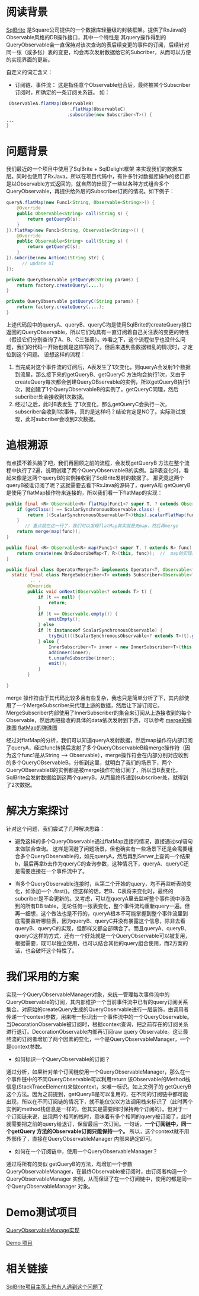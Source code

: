 # 阅读背景
[SqlBrite](https://github.com/square/sqlbrite)  是Square公司提供的一个数据库轻量级的封装框架。提供了RxJava的Observable风格的DB操作接口，其中一个特性是 其query操作得到的QueryObservable会一直保持对该次查询的表后续变更的事件的订阅，后续针对同一张（或多张）表的变更，均会再次发射数据给它的Subcriber，从而可以方便的实现界面的更新。

自定义的词汇含义：
 - 订阅链、事件流： 这是指任意个Observable组合后，最终被某个Subscriber订阅时，所确定的一条订阅关系链。
如：　
```java
 ObservableA.flatMap(ObservableB)
                        .flatMap(ObservableC)
                       .subscribe(new Subscriber<T>() {
...
}
```

# 问题背景
我们最近的一个项目中使用了SqlBrite  + SqlDelight框架 来实现我们的数据库层。同时也使用了RxJava。所以在项目代码中，有许多针对数据库操作的接口都是以Observable方式返回的，就自然的出现了一些以各种方式组合多个QueryObservable，再提供给外层的Subscriber订阅的情况。如下例子：

```java
queryA.flatMap(new Func1<String, Observable<String>>() {
	@Override
	public Observable<String> call(String s) {
		return getQueryB(s);
	}
}).flatMap(new Func1<String, Observable<String>>() {
	@Override
	public Observable<String> call(String s) {
		return getQueryC(s);
	}
}).subcribe(new Action1(String str) {
	  // update UI
});

private QueryObservable getQueryB(String params) {
	return factory.createQuery(....);
}

private QueryObservable getQueryC(String params) {
	return factory.createQuery(....);
}
```
上述代码段中的queryA、queryB、queryC均是使用SqlBrite的createQuery接口返回的QueryObservable，所以它们均具有一直订阅着自己关注表的变更的特性（假设它们分别查询了A、B、C三张表）。咋看之下，这个流程似乎也没什么问题，我们的代码一开始也就是这样写的了。但后来遇到些数据错乱的情况时，才定位到这个问题。
设想这样的流程：
1. 当完成对这个事件流的订阅后，A表发生了1次变化，则queryA会发射1个数据到流里，那么接下来的getQueryB、getQueryC 方法均会执行1次，又由于createQuery每次都会创建QueryOBservable的实例，所以getQueryB执行1次，就创建了1个QueryObservableB的实例了，getQueryC同理，然后subcriber处会接收到1次数据。
2. 经过1之后，此时B表发生 了1次变化，那么getQueryC会执行一次，subscriber会收到1次事件，真的是这样吗？结论肯定是NO了。实际测试发现，此时subcriber会收到2次数据。

# 追根溯源
有点摸不着头脑了吧，我们再回顾之前的流程，会发现getQueryB 方法在整个流程中执行了2遍，说明创建了两个QueryObservableB的实例。当B表变化时，看起来像是这两个queryB的实例接收到了SqlBrite发射的数据了。
那究竟这两个queryB被谁订阅了呢？这就需要去看下RxJava的源码了，queryA和 getQueryB 是使用了flatMap操作符来连接的，所以我们看一下flatMap的实现：
```java
public final <R> Observable<R> flatMap(Func1<? super T, ? extends Observable<? extends R>> func) {
	if (getClass() == ScalarSynchronousObservable.class) {
		return ((ScalarSynchronousObservable<T>)this).scalarFlatMap(func);
	}
       // 重点就在这一行了，我们可以发现flatMap其实就是先map，然后再merge
	return merge(map(func));   
}

public final <R> Observable<R> map(Func1<? super T, ? extends R> func) {
	return create(new OnSubscribeMap<T, R>(this, func));  //  map的实现就是OnSubscribeMap，其实就是包装了一个内部订阅者来订阅上游的Observable，当收到上游的数据时，执行func来转换数据类型，再发射新数据给下游订阅者。
}

public final class OperatorMerge<T> implements Operator<T, Observable<? extends T>> {
  static final class MergeSubscriber<T> extends Subscriber<Observable<? extends T>> {
         .. .
        @Override
        public void onNext(Observable<? extends T> t) {
            if (t == null) {
                return;
            }
            if (t == Observable.empty()) {
                emitEmpty();
            } else
            if (t instanceof ScalarSynchronousObservable) {
                tryEmit(((ScalarSynchronousObservable<? extends T>)t).get());
            } else {
                InnerSubscriber<T> inner = new InnerSubscriber<T>(this, uniqueId++);     // 可以看到这里有个InnerSubscriber
                addInner(inner);
                t.unsafeSubscribe(inner);
                emit();
            }
        }
        
}
```
merge 操作符由于其代码比较多且有些复杂，我也只是简单分析了下，其内部使用了一个MergeSubscriber来代理上游的数据，然后让下游订阅它。
MergeSubscriber内部使用了InnerSubscriber的集合来订阅从上游接收到的每个Observable，然后再把接收的具体的data依次发射到下游，可以参考
[merge的弹珠图](https://raw.githubusercontent.com/wiki/ReactiveX/RxJava/images/rx-operators/merge.oo.png) 
[flatMap的弹珠图](https://raw.githubusercontent.com/wiki/ReactiveX/RxJava/images/rx-operators/flatMap.png)

经过对flatMap的分析，我们可以知道queryA发射数据，然后map操作符内部订阅了queryA，经过func转换后发射了多个QueryObservableB给merge操作符（因为这个func1是从String --> Observable<String>），merge操作符会在内部分别对应收到的多个QueryOBservableB。分析到这里，就明白了我们的场景下，两个QueryOBservableB的实例都是被merge操作符给订阅了，所以当B表变化，SqlBrite会发射数据给到这两个queryB，从而最终传递到subscriber处，就得到了2次数据。

# 解决方案探讨
针对这个问题，我们尝试了几种解决思路：
- 避免这样的多个QueryObservable通过flatMap连接的情况，直接通过sql语句来做联合查询。
这样是回避了问题场景，但也确实有一些场景下还是会需要组合多个QueryObservable的，如先queryA，然后再到Server上查询一个结果b，最后再拿b去作为queryC的查询参数，这种情况下，queryA、queryC还是需要连接在一个事件流中了。

- 当多个QueryObservable连接时，从第二个开始的query，均不再监听表的变化，如添加一个 .first()。但这样的话，若B、C表将来变化时，最终的subcriber是不会更新的。又考虑，可以在queryA里去监听整个事件流中涉及到的所有DB table，无论任何一张表变化，整个事件流均重新query一遍。但再一细想，这个做法也是不行的，queryA根本不可能掌握到整个事件流里到底需要监听哪些表，因为queryB、queryC并没有暴露这个信息，除非去看queryB、queryC的实现，但那样又都全部耦合了。而且queryA、queryB、queryC这样的方式，还有一个好处就是一个QueryObservable可以被复用，根据需要，既可以独立使用，也可以结合其他的query组合使用，而2方案的话，也会破坏这个特性了。

# 我们采用的方案
实现一个QueryObservableManager对象，来统一管理每次事件流中的QueryObservable的订阅，其内部维护一个当前事件流中已有的query订阅关系集合。对原始的createQuery生成的QueryObservable进行一层装饰，由调用者传递一个context参数，用来唯一标识出一个事件流中的一个QueryObservable。当DecorationObservable被订阅时，根据context查询，把之前存在的订阅关系进行退订。DecorationObservable内部再订阅raw query Observable。这让最终流的订阅者增加了两个因素的变化，一个是QueryObservableManager，一个是context参数。

- 如何标识一个QueryObservable的订阅？

通过分析，如果针对单个订阅链使用一个QueryObservableManager，那么在一个事件链中的不同QueryObservable可以利用return 该Observable的Method栈信息(StackTraceElement)来做context，来唯一标识。如上文例子的 getQueryB 这个方法。因为之前提到，getQueryB是可以复用的，在不同的订阅链中都可能出现，所以在不同订阅链的情况下，就不能仅仅以方法调用栈来标识了（此时两个实例的method栈信息是一样的，但其实是需要同时保持两个订阅的）。但对于一个订阅链来说，出现两个相同的栈时，意味着有多个相同的query被订阅了，此时就需要把之前的query给退订，保留最后一次订阅。一句话，**一个订阅链中，同一个getQuery 方法的Observable订阅只能保持一个。** 所以，这个context就不用外部传了，直接在QueryObservableManager 内部来确定即可。

- 如何在一个订阅链中，使用一个QueryObservableManager？

通过将所有的类似 getQueryB的方法，均增加一个参数QueryObservableManager，在最终Observable被订阅时，由订阅者构造一个QueryObservableManager 实例，从而保证了在一个订阅链中，使用的都是同一个QueryObservableManager 对象。

# Demo测试项目
[QueryObservableManage实现](https://github.com/kmfish/TestSqlBriteDemo/blob/master/app/src/main/java/sqlbrite/demos/yy/com/sqlbrite/db/BriteQueryObservableFactory.java)

[Demo 项目](https://github.com/kmfish/TestSqlBriteDemo)

# 相关链接
[SqlBrite项目主页上也有人遇到这个问题了](https://github.com/square/sqlbrite/issues/102)



























